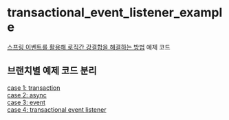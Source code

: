 # transactional_event_listener_example

[스프링 이벤트를 활용해 로직간 강결합을 해결하는 방법](https://velog.io/@eastperson/%EC%8A%A4%ED%94%84%EB%A7%81-%EC%9D%B4%EB%B2%A4%ED%8A%B8%EB%A5%BC-%ED%99%9C%EC%9A%A9%ED%95%B4-%EB%A1%9C%EC%A7%81%EA%B0%84-%EA%B0%95%EA%B2%B0%ED%95%A9%EC%9D%84-%ED%95%B4%EA%B2%B0%ED%95%98%EB%8A%94-%EB%B0%A9%EB%B2%95) 예제 코드

## 브랜치별 예제 코드 분리
[case 1: transaction](https://github.com/eastperson/transactional_event_listener_example/tree/case1-transaction)<br/>
[case 2: async](https://github.com/eastperson/transactional_event_listener_example/tree/case2-async)<br/>
[case 3: event](https://github.com/eastperson/transactional_event_listener_example/tree/case3-event)<br/>
[case 4: transactional event listener](https://github.com/eastperson/transactional_event_listener_example/tree/case4-trasaction-event-listener)<br/>
